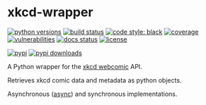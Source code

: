 # xkcd-wrapper
[![python versions](https://img.shields.io/pypi/pyversions/xkcd-wrapper "supported python versions")](https://pypi.org/project/xkcd-wrapper)
[![build status](https://github.com/Kronopt/xkcd-wrapper/workflows/CI/badge.svg "build status")](https://github.com/Kronopt/xkcd-wrapper/actions?query=workflow%3ACI)
[![code style: black](https://img.shields.io/badge/code%20style-black-000000.svg)](https://github.com/psf/black)
[![coverage](https://codecov.io/gh/Kronopt/xkcd-wrapper/branch/master/graph/badge.svg "code coverage")](https://codecov.io/gh/Kronopt/xkcd-wrapper)
[![vulnerabilities](https://snyk.io/test/github/Kronopt/xkcd-wrapper/badge.svg?targetFile=requirements.txt)](https://snyk.io/test/github/Kronopt/xkcd-wrapper?targetFile=requirements.txt)
[![docs status](https://readthedocs.org/projects/xkcd-wrapper/badge/?version=latest "documentation build status")](https://xkcd-wrapper.readthedocs.io/en/latest/)
[![license](https://img.shields.io/pypi/l/xkcd-wrapper "license")](https://github.com/Kronopt/xkcd-wrapper/blob/master/LICENSE)

[![pypi](https://img.shields.io/pypi/v/xkcd-wrapper "pypi package")](https://pypi.org/project/xkcd-wrapper)
[![pypi downloads](https://img.shields.io/pypi/dm/xkcd-wrapper "pypi downloads")](https://pypi.org/project/xkcd-wrapper)

A Python wrapper for the [xkcd webcomic](https://xkcd.com/) API.

Retrieves xkcd comic data and metadata as python objects.

Asynchronous ([async](https://docs.python.org/3/library/asyncio.html)) and synchronous implementations.
